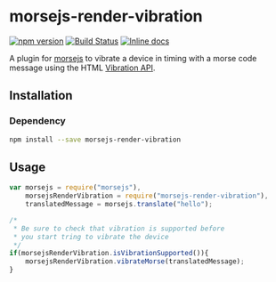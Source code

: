 # morsejs-render-vibration

[![npm version](https://img.shields.io/npm/v/morsejs-render-vibration.svg)](https://www.npmjs.com/package/morsejs-render-vibration)
[![Build Status](https://travis-ci.org/zero298/morsejs-render-vibration.svg?branch=master)](https://travis-ci.org/zero298/morsejs-render-vibration)
[![Inline docs](http://inch-ci.org/github/zero298/morsejs-render-vibration.svg?branch=master)](http://inch-ci.org/github/zero298/morsejs-render-vibration)

A plugin for [morsejs](https://github.com/zero298/morsejs) to vibrate a device in timing with a morse code message using the HTML [Vibration API](https://developer.mozilla.org/en-US/docs/Web/API/Vibration_API).

## Installation

### Dependency

```bash
npm install --save morsejs-render-vibration
```

## Usage

```javascript
var morsejs = require("morsejs"),
    morsejsRenderVibration = require("morsejs-render-vibration"),
    translatedMessage = morsejs.translate("hello");

/* 
 * Be sure to check that vibration is supported before 
 * you start tring to vibrate the device
 */
if(morsejsRenderVibration.isVibrationSupported()){
    morsejsRenderVibration.vibrateMorse(translatedMessage);
}
```
